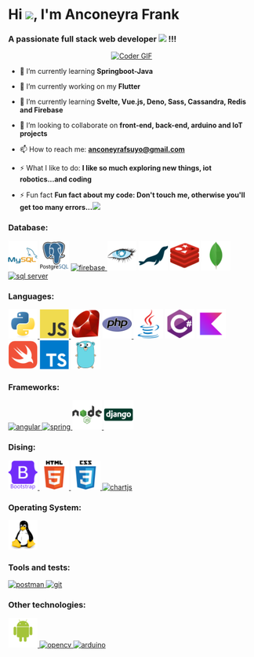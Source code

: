 <h1>Hi <img src="https://github.com/TheDudeThatCode/TheDudeThatCode/blob/master/Assets/Hi.gif" width="38px">, I'm Anconeyra Frank</h1>

<h3>A passionate full stack web developer <img src="https://media.giphy.com/media/WUlplcMpOCEmTGBtBW/giphy.gif" width="30"> !!!</h3>

<p align="center">
<a href="#"><img src="https://media.giphy.com/media/SWoSkN6DxTszqIKEqv/giphy.gif" alt="Coder GIF" width="500" height="400"></a>
</p>

- 🌱 I’m currently learning **Springboot-Java**

- 🔭 I’m currently working on my **Flutter**

- 🌱 I’m currently learning **Svelte, Vue.js, Deno, Sass, Cassandra, Redis and Firebase**

- 👯 I’m looking to collaborate on **front-end, back-end, arduino and IoT projects**

- 📫 How to reach me: **anconeyrafsuyo@gmail.com**

- ⚡ What I like to do: **I like so much exploring new things, iot robotics...and coding**

- ⚡ Fun fact **Fun fact about my code: Don't touch me, otherwise you'll get too many errors...**<img src="https://media.giphy.com/media/m6OomwWCojfS8/giphy.gif" width="34">
<h3 align="left">Database:</h3>
<a href="https://www.mysql.com/" target="_blank" rel="noreferrer">
<img src="https://raw.githubusercontent.com/devicons/devicon/master/icons/mysql/mysql-original-wordmark.svg" alt="mysql" width="60" height="60"/></a> 
<a href="https://www.postgresql.org" target="_blank" rel="noreferrer">
<img src="https://raw.githubusercontent.com/devicons/devicon/master/icons/postgresql/postgresql-original-wordmark.svg" alt="postgresql" width="60" height="60"/></a>
<a href="https://firebase.google.com/" target="_blank" rel="noreferrer"> <img src="https://www.vectorlogo.zone/logos/firebase/firebase-icon.svg" alt="firebase" width="60" height="60"/> </a>
<a href="https://cassandra.apache.org/_/index.html" target="_blank" rel="noreferrer">
<img src="https://raw.githubusercontent.com/devicons/devicon/master/icons/cassandra/cassandra-original.svg" alt="cassandra" width="60" height="60"/></a>
<a href="https://mariadb.org/" target="_blank" rel="noreferrer">
<img src="https://raw.githubusercontent.com/devicons/devicon/master/icons/mariadb/mariadb-original.svg" alt="mariadb" width="60" height="60"/></a>
<a href="https://redis.io/" target="_blank" rel="noreferrer">
<img src="https://raw.githubusercontent.com/devicons/devicon/master/icons/redis/redis-original.svg" alt="redis" width="60" height="60"/></a>
<a href="https://www.mongodb.com/" target="_blank" rel="noreferrer">
<img src="https://raw.githubusercontent.com/devicons/devicon/master/icons/mongodb/mongodb-original.svg" alt="mongodb" width="60" height="60"/></a>
<a href="https://www.microsoft.com/en-us/sql-server" target="_blank" rel="noreferrer">
<img src="https://www.svgrepo.com/show/303229/microsoft-sql-server-logo.svg" alt="sql server" width="60" height="60"/></a>

<h3 align="left">Languages:</h3>
<a href="https://www.python.org" target="_blank" rel="noreferrer"> <img src="https://raw.githubusercontent.com/devicons/devicon/master/icons/python/python-original.svg" alt="python" width="60" height="60"/> </a>
<a href="https://developer.mozilla.org/en-US/docs/Web/JavaScript" target="_blank" rel="noreferrer"> <img src="https://raw.githubusercontent.com/devicons/devicon/master/icons/javascript/javascript-original.svg" alt="javascript" width="60" height="60"/> </a>
<a href="https://www.ruby-lang.org/" target="_blank" rel="noreferrer">
<img src="https://raw.githubusercontent.com/devicons/devicon/master/icons/ruby/ruby-original.svg" alt="ruby" width="60" height="60"/></a>
<a href="https://www.php.net/" target="_blank" rel="noreferrer">
<img src="https://raw.githubusercontent.com/devicons/devicon/master/icons/php/php-original.svg" alt="php" width="60" height="60"/> </a>
<a href="https://www.java.com/" target="_blank" rel="noreferrer">
<img src="https://raw.githubusercontent.com/devicons/devicon/master/icons/java/java-original.svg" alt="java" width="60" height="60"/></a>
<a href="https://docs.microsoft.com/en-us/dotnet/csharp/" target="_blank" rel="noreferrer">
<img src="https://raw.githubusercontent.com/devicons/devicon/master/icons/csharp/csharp-original.svg" alt="csharp" width="60" height="60"/></a>
<a href="https://kotlinlang.org/" target="_blank" rel="noreferrer">
<img src="https://raw.githubusercontent.com/devicons/devicon/master/icons/kotlin/kotlin-original.svg" alt="kotlin" width="60" height="60"/></a>
<a href="https://developer.apple.com/swift/" target="_blank" rel="noreferrer">
<img src="https://raw.githubusercontent.com/devicons/devicon/master/icons/swift/swift-original.svg" alt="swift" width="60" height="60"/></a>
<a href="https://www.typescriptlang.org/" target="_blank" rel="noreferrer">
<img src="https://raw.githubusercontent.com/devicons/devicon/master/icons/typescript/typescript-original.svg" alt="typescript" width="60" height="60"/></a>
<a href="https://golang.org/" target="_blank" rel="noreferrer">
<img src="https://raw.githubusercontent.com/devicons/devicon/master/icons/go/go-original.svg" alt="go" width="60" height="60"/></a>



<h3 align="left">Frameworks:</h3>
<a href="https://angular.io" target="_blank" rel="noreferrer"> <img src="https://angular.io/assets/images/logos/angular/angular.svg" alt="angular" width="60" height="60"/> </a>
<a href="https://spring.io/" target="_blank" rel="noreferrer"> <img src="https://www.vectorlogo.zone/logos/springio/springio-icon.svg" alt="spring" width="60" height="60"/> </a>
<a href="https://www.mysql.com/" target="_blank" rel="noreferrer"> <img src="https://raw.githubusercontent.com/devicons/devicon/master/icons/nodejs/nodejs-original-wordmark.svg" alt="nodejs" width="60" height="60"/> </a>
<a href="https://www.djangoproject.com/" target="_blank" rel="noreferrer">
<img src="https://raw.githubusercontent.com/devicons/devicon/master/icons/django/django-original.svg" alt="django" width="60" height="60"/></a>
  
<h3 align="left">Dising:</h3>
<a href="https://getbootstrap.com" target="_blank" rel="noreferrer"> <img src="https://raw.githubusercontent.com/devicons/devicon/master/icons/bootstrap/bootstrap-plain-wordmark.svg" alt="bootstrap" width="60" height="60"/>
<a href="https://www.w3.org/html/" target="_blank" rel="noreferrer"> <img src="https://raw.githubusercontent.com/devicons/devicon/master/icons/html5/html5-original-wordmark.svg" alt="html5" width="60" height="60"/> </a> 
<a href="https://www.w3schools.com/css/" target="_blank" rel="noreferrer"> <img src="https://raw.githubusercontent.com/devicons/devicon/master/icons/css3/css3-original-wordmark.svg" alt="css3" width="60" height="60"/> </a>
<a href="https://www.chartjs.org" target="_blank" rel="noreferrer"> <img src="https://www.chartjs.org/media/logo-title.svg" alt="chartjs" width="60" height="60"/> </a> 
  
<h3 align="left">Operating System:</h3>
<a href="https://www.linux.org/" target="_blank" rel="noreferrer"> <img src="https://raw.githubusercontent.com/devicons/devicon/master/icons/linux/linux-original.svg" alt="linux" width="60" height="60"/> </a>

<h3 align="left">Tools and tests:</h3>
<a href="https://postman.com" target="_blank" rel="noreferrer"> <img src="https://www.vectorlogo.zone/logos/getpostman/getpostman-icon.svg" alt="postman" width="60" height="60"/> </a>  
<a href="https://git-scm.com/" target="_blank" rel="noreferrer"> <img src="https://www.vectorlogo.zone/logos/git-scm/git-scm-icon.svg" alt="git" width="60" height="60"/> </a>

 
<h3 align="left">Other technologies:</h3>
<p align="left"> <a href="https://developer.android.com" target="_blank" rel="noreferrer"> <img src="https://raw.githubusercontent.com/devicons/devicon/master/icons/android/android-original-wordmark.svg" alt="android" width="60" height="60"/> </a>
<a href="https://opencv.org/" target="_blank" rel="noreferrer"> <img src="https://www.vectorlogo.zone/logos/opencv/opencv-icon.svg" alt="opencv" width="60" height="60"/> </a> 
<a href="https://www.arduino.cc/" target="_blank" rel="noreferrer"> <img src="https://cdn.worldvectorlogo.com/logos/arduino-1.svg" alt="arduino" width="60" height="60"/> </a>        </p>
